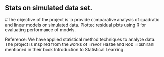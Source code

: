 ## Stats on simulated data set.

#The objective of the project is to provide comparative analysis of quadratic and linear models on simulated data. Plotted residual plots using R for evaluating performance of models.

Reference: We have applied statistical method techniques to analyze data. The project is inspired from the works of Trevor Hastie and Rob Tibshirani mentioned in their book Introduction to Statistical Learning.

